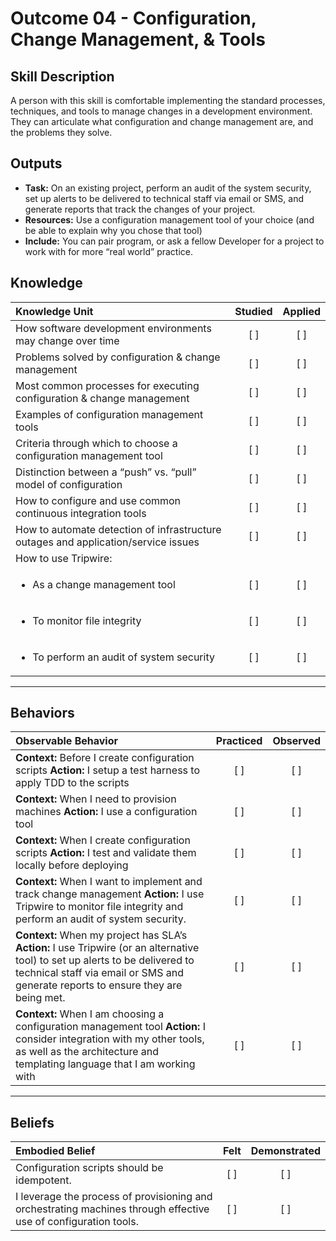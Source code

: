 # Outcome 04 - Configuration, Change Management, & Tools

Skill Description
-----------------
A person with this skill is comfortable implementing the standard processes, techniques, and tools to manage changes in a development environment. They can articulate what configuration and change management are, and the problems they solve.  

Outputs
-------
- **Task:** On an existing project, perform an audit of the system security, set up alerts to be delivered to technical staff via email or SMS, and generate reports that track the changes of your project.
- **Resources:** Use a configuration management tool of your choice (and be able to explain why you chose that tool) 
- **Include:**  You can pair program, or ask a fellow Developer for a project to work with for more “real world” practice. 

## **Knowledge**

| Knowledge Unit   |      Studied      | Applied |
|:-----------------|:-----------------:|:---------:|
| How software development environments may change over time | [ ] | [ ] |
| Problems solved by configuration & change management | [ ] | [ ] |
| Most common processes for executing configuration & change management | [ ] | [ ] |
| Examples of configuration management tools | [ ] | [ ] |
| Criteria through which to choose a configuration management tool | [ ] | [ ] |
| Distinction between a “push” vs. “pull” model of configuration | [ ] | [ ]  |
| How to configure and use common continuous integration tools | [ ] | [ ]  |
| How to automate detection of infrastructure outages and application/service issues  | [ ] | [ ]  |
| How to use Tripwire: | | | 
|<ul> <li> As a change management tool | [ ] | [ ]  |
|<ul> <li> To monitor file integrity| [ ] | [ ]  |
|<ul> <li> To perform an audit of system security | [ ] | [ ]  |


----------------


## **Behaviors**

| Observable Behavior   |      Practiced      | Observed |
|:----------------------|:------------------:|:--------:|
| **Context:** Before I create configuration scripts **Action:** I setup a test harness to apply TDD to the scripts | [ ] | [ ]  |
| **Context:** When I need to provision machines **Action:** I use a configuration tool | [ ] | [ ]  |
| **Context:** When I create configuration scripts **Action:** I test and validate them locally before deploying | [ ] | [ ] |
| **Context:** When I want to implement and track change management **Action:** I use Tripwire to monitor file integrity and perform an audit of system security. | [ ] | [ ]  |
| **Context:** When my project has SLA’s **Action:** I use Tripwire (or an alternative tool) to set up alerts to be delivered to technical staff via email or SMS and generate reports to ensure they are being met. | [ ] | [ ]  |
| **Context:** When I am choosing a configuration management tool **Action:** I consider integration with my other tools, as well as the architecture and templating language that I am working with | [ ] | [ ]  |

--------------


## **Beliefs**

| Embodied Belief   |      Felt          | Demonstrated |
|:------------------|:------------------:|:------------:|
| Configuration scripts should be idempotent. | [ ] | [ ] |
| I leverage the process of provisioning and orchestrating machines through effective use of configuration tools. | [ ] | [ ] |

